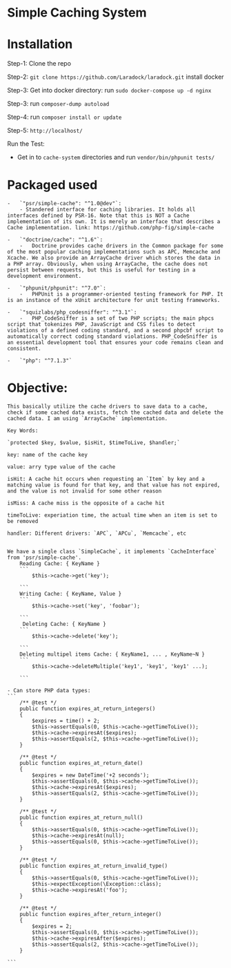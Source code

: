 # Simple Caching System

# Installation

Step-1: Clone the repo

Step-2: `git clone https://github.com/Laradock/laradock.git` install docker

Step-3: Get into docker directory: run `sudo docker-compose up -d nginx`

Step-3: run `composer-dump autoload`

Step-4: run `composer install or update`

Step-5: `http://localhost/`

Run the Test:

- Get in to `cache-system` directories and run `vendor/bin/phpunit tests/`

# Packaged used

    -   `"psr/simple-cache": "^1.0@dev"`:
        - Standered interface for caching libraries. It holds all interfaces defined by PSR-16. Note that this is NOT a Cache implementation of its own. It is merely an interface that describes a Cache implementation. link: https://github.com/php-fig/simple-cache

    -   `"doctrine/cache": "^1.6"`:
        -   Doctrine provides cache drivers in the Common package for some of the most popular caching implementations such as APC, Memcache and Xcache. We also provide an ArrayCache driver which stores the data in a PHP array. Obviously, when using ArrayCache, the cache does not persist between requests, but this is useful for testing in a development environment.

    -   `"phpunit/phpunit": "^7.0"`:
        -   PHPUnit is a programmer-oriented testing framework for PHP. It is an instance of the xUnit architecture for unit testing frameworks.

    -   `"squizlabs/php_codesniffer": "^3.1"`:
        -   PHP_CodeSniffer is a set of two PHP scripts; the main phpcs script that tokenizes PHP, JavaScript and CSS files to detect violations of a defined coding standard, and a second phpcbf script to automatically correct coding standard violations. PHP_CodeSniffer is an essential development tool that ensures your code remains clean and consistent.

    -   `"php": "^7.1.3"`

# Objective:

    This basically utilize the cache drivers to save data to a cache, check if some cached data exists, fetch the cached data and delete the cached data. I am using `ArrayCache` implementation.

    Key Words:

    `protected $key, $value, $isHit, $timeToLive, $handler;`

    key: name of the cache key

    value: arry type value of the cache

    isHit: A cache hit occurs when requesting an `Item` by key and a matching value is found for that key, and that value has not expired, and the value is not invalid for some other reason

    isMiss: A cache miss is the opposite of a cache hit

    timeToLive: experiation time, the actual time when an item is set to be removed

    handler: Different drivers: `APC`, `APCu`, `Memcache`, etc


    We have a single class `SimpleCache`, it implements `CacheInterface` from 'psr/simple-cache'.
        Reading Cache: { KeyName }
        ```
            $this->cache->get('key');

        ```
        Writing Cache: { KeyName, Value }
        ```
            $this->cache->set('key', 'foobar');

        ```
         Deleting Cache: { KeyName }
        ```
            $this->cache->delete('key');

        ```
        Deleting multipel items Cache: { KeyName1, ... , KeyName~N }
        ```
            $this->cache->deleteMultiple('key1', 'key1', 'key1' ...);

        ```

    - Can store PHP data types:
    ```
        /** @test */
        public function expires_at_return_integers()
        {
            $expires = time() + 2;
            $this->assertEquals(0, $this->cache->getTimeToLive());
            $this->cache->expiresAt($expires);
            $this->assertEquals(2, $this->cache->getTimeToLive());
        }

        /** @test */
        public function expires_at_return_date()
        {
            $expires = new DateTime('+2 seconds');
            $this->assertEquals(0, $this->cache->getTimeToLive());
            $this->cache->expiresAt($expires);
            $this->assertEquals(2, $this->cache->getTimeToLive());
        }

        /** @test */
        public function expires_at_return_null()
        {
            $this->assertEquals(0, $this->cache->getTimeToLive());
            $this->cache->expiresAt(null);
            $this->assertEquals(0, $this->cache->getTimeToLive());
        }

        /** @test */
        public function expires_at_return_invalid_type()
        {
            $this->assertEquals(0, $this->cache->getTimeToLive());
            $this->expectException(\Exception::class);
            $this->cache->expiresAt('foo');
        }

        /** @test */
        public function expires_after_return_integer()
        {
            $expires = 2;
            $this->assertEquals(0, $this->cache->getTimeToLive());
            $this->cache->expiresAfter($expires);
            $this->assertEquals(2, $this->cache->getTimeToLive());
        }

    ```
